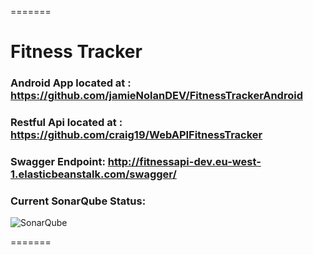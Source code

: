 =======
# Fitness Tracker
### Android App located at : https://github.com/jamieNolanDEV/FitnessTrackerAndroid
### Restful Api located at : https://github.com/craig19/WebAPIFitnessTracker
### Swagger Endpoint: http://fitnessapi-dev.eu-west-1.elasticbeanstalk.com/swagger/
### Current SonarQube Status:
![SonarQube](https://raw.githubusercontent.com/jamieNolanDEV/FitnessTrackerAndroid/Development/Sonar/SonarQube.PNG)

=======
